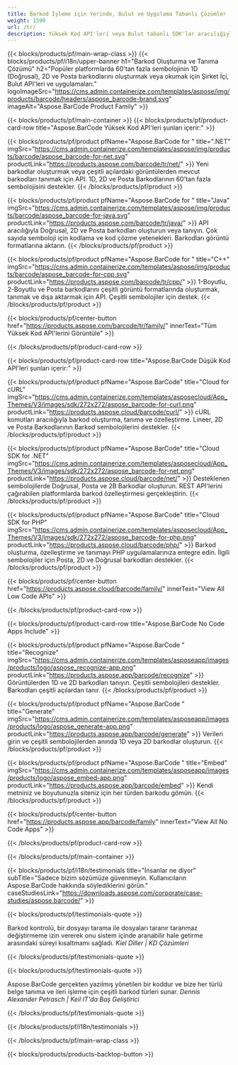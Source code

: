 ```yaml
---
title: Barkod İşleme için Yerinde, Bulut ve Uygulama Tabanlı Çözümler 
weight: 1590
url: /tr/
description: Yüksek Kod API'leri veya Bulut tabanlı SDK'lar aracılığıyla barkod oluşturma ve işleme uygulamaları oluşturun. Barkod oluşturma veya tanıma için platformlar arası uygulamaları kullanın.
---
```


{{< blocks/products/pf/main-wrap-class >}}
{{< blocks/products/pf/i18n/upper-banner h1="Barkod Oluşturma ve Tanıma Çözümü" h2="Popüler platformlarda 60'tan fazla sembolojinin 1D (Doğrusal), 2D ve Posta barkodlarını oluşturmak veya okumak için Şirket İçi, Bulut API'leri ve uygulamaları." logoImageSrc="https://cms.admin.containerize.com/templates/aspose/img/products/barcode/headers/aspose_barcode-brand.svg" imageAlt="Aspose.BarCode Product Family" >}}

{{< blocks/products/pf/main-container >}}
{{< blocks/products/pf/product-card-row title="Aspose.BarCode Yüksek Kod API'leri şunları içerir:" >}}

{{< blocks/products/pf/product pfName="Aspose.BarCode for " title=".NET" imgSrc="https://cms.admin.containerize.com/templates/aspose/img/products/barcode/aspose_barcode-for-net.svg" productLink="https://products.aspose.com/barcode/tr/net/" >}}
Yeni barkodlar oluşturmak veya çeşitli açılardaki görüntülerden mevcut barkodları tanımak için API. 1D, 2D ve Posta Barkodlarının 60'tan fazla sembolojisini destekler.
{{< /blocks/products/pf/product >}}

{{< blocks/products/pf/product pfName="Aspose.BarCode for " title="Java" imgSrc="https://cms.admin.containerize.com/templates/aspose/img/products/barcode/aspose_barcode-for-java.svg" productLink="https://products.aspose.com/barcode/tr/java/" >}}
API aracılığıyla Doğrusal, 2D ve Posta barkodları oluşturun veya tanıyın. Çok sayıda semboloji için kodlama ve kod çözme yetenekleri. Barkodları görüntü formatlarına aktarın.
{{< /blocks/products/pf/product >}}

{{< blocks/products/pf/product pfName="Aspose.BarCode for " title="C++" imgSrc="https://cms.admin.containerize.com/templates/aspose/img/products/barcode/aspose_barcode-for-cpp.svg" productLink="https://products.aspose.com/barcode/tr/cpp/" >}}
1-Boyutlu, 2-Boyutlu ve Posta barkodlarını çeşitli görüntü formatlarında oluşturmak, tanımak ve dışa aktarmak için API. Çeşitli sembolojiler için destek.
{{< /blocks/products/pf/product >}}

{{< blocks/products/pf/center-button href="https://products.aspose.com/barcode/tr/family/" innerText="Tüm Yüksek Kod API'lerini Görüntüle" >}}

{{< /blocks/products/pf/product-card-row >}}

{{< blocks/products/pf/product-card-row title="Aspose.BarCode Düşük Kod API'leri şunları içerir:" >}}

{{< blocks/products/pf/product pfName="Aspose.BarCode" title="Cloud for cURL" imgSrc="https://cms.admin.containerize.com/templates/asposecloud/App_Themes/V3/images/sdk/272x272/aspose_barcode-for-curl.png" productLink="https://products.aspose.cloud/barcode/curl/" >}}
cURL komutları aracılığıyla barkod oluşturma, tanıma ve özelleştirme. Lineer, 2D ve Posta Barkodlarının Barkod sembolojilerini destekler.
{{< /blocks/products/pf/product >}}

{{< blocks/products/pf/product pfName="Aspose.BarCode" title="Cloud SDK for .NET" imgSrc="https://cms.admin.containerize.com/templates/asposecloud/App_Themes/V3/images/sdk/272x272/aspose_barcode-for-net.png" productLink="https://products.aspose.cloud/barcode/net/" >}}
Desteklenen sembolojilerde Doğrusal, Posta ve 2B Barkodlar oluşturun. REST API'lerini çağırabilen platformlarda barkod özelleştirmesi gerçekleştirin.
{{< /blocks/products/pf/product >}}

{{< blocks/products/pf/product pfName="Aspose.BarCode" title="Cloud SDK for PHP" imgSrc="https://cms.admin.containerize.com/templates/asposecloud/App_Themes/V3/images/sdk/272x272/aspose_barcode-for-php.png" productLink="https://products.aspose.cloud/barcode/php/" >}}
Barkod oluşturma, özelleştirme ve tanımayı PHP uygulamalarınıza entegre edin. İlgili sembolojiler için Posta, 2D ve Doğrusal barkodları destekler.
{{< /blocks/products/pf/product >}}

{{< blocks/products/pf/center-button href="https://products.aspose.cloud/barcode/family/" innerText="View All Low Code APIs" >}}

{{< /blocks/products/pf/product-card-row >}}

{{< blocks/products/pf/product-card-row title="Aspose.BarCode No Code Apps Include" >}}

{{< blocks/products/pf/product pfName="Aspose.BarCode " title="Recognize" imgSrc="https://cms.admin.containerize.com/templates/asposeapp/images/products/logo/aspose_recognize-app.png" productLink="https://products.aspose.app/barcode/recognize" >}}
Görüntülerden 1D ve 2D barkodları tanıyın. Çeşitli sembolojileri destekler. Barkodları çeşitli açılardan tanır.
{{< /blocks/products/pf/product >}}

{{< blocks/products/pf/product pfName="Aspose.BarCode " title="Generate" imgSrc="https://cms.admin.containerize.com/templates/asposeapp/images/products/logo/aspose_generate-app.png" productLink="https://products.aspose.app/barcode/generate" >}}
Verileri girin ve çeşitli sembolojilerden anında 1D veya 2D barkodlar oluşturun.
{{< /blocks/products/pf/product >}}

{{< blocks/products/pf/product pfName="Aspose.BarCode " title="Embed" imgSrc="https://cms.admin.containerize.com/templates/asposeapp/images/products/logo/aspose_embed-app.png" productLink="https://products.aspose.app/barcode/embed" >}}
Kendi metniniz ve boyutunuzla siteniz için her türden barkodu gömün.
{{< /blocks/products/pf/product >}}

{{< blocks/products/pf/center-button href="https://products.aspose.app/barcode/family" innerText="View All No Code Apps" >}}

{{< /blocks/products/pf/product-card-row >}}

{{< /blocks/products/pf/main-container >}}

{{< blocks/products/pf/i18n/testimonials title="İnsanlar ne diyor" subTitle="Sadece bizim sözümüze güvenmeyin. Kullanıcıların Aspose.BarCode hakkında söylediklerini görün." caseStudiesLink="https://downloads.aspose.com/corporate/case-studies/aspose.barcode/" >}}

{{< blocks/products/pf/testimonials-quote >}}
<p class="first">
 Barkod kontrolü, bir dosyayı tarama ile dosyaları taranır taranmaz değiştirmeme izin vererek onu sistem içinde aranabilir hale getirme arasındaki süreyi kısaltmamı sağladı.
 <em>
  Kiel Diller | KD Çözümleri
 </em>
</p>

{{< /blocks/products/pf/testimonials-quote >}}

{{< blocks/products/pf/testimonials-quote >}}
<p class="second">
 Aspose.BarCode gerçekten yazılmış yönetilen bir koddur ve bize her türlü belge tanıma ve ileri işleme için çeşitli barkod türleri sunar.
 <em>
  Dennis Alexander Petrasch | Keil IT'da Baş Geliştirici
 </em>
</p>

{{< /blocks/products/pf/testimonials-quote >}}

{{< /blocks/products/pf/i18n/testimonials >}}

{{< /blocks/products/pf/main-wrap-class >}}

{{< blocks/products/products-backtop-button >}}